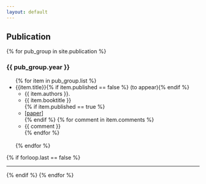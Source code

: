 ```yaml
---
layout: default
---
```

## Publication
{% for pub_group in site.publication %}
<h3>{{ pub_group.year }}</h3>
<ul>
{% for item in pub_group.list %}
  <li>
    {{item.title}}{% if item.published == false %} (to appear){% endif %}
    <ul>
      <li>{{ item.authors }}.</li>
      <li>{{ item.booktitle }}</li>
      {% if item.published == true %}
      <li>[<a href="{{ item.link }}">paper</a>]</li>
      {% endif %}
      {% for comment in item.comments %}
        <li>{{ comment }}</li>
      {% endfor %}
    </ul>
  </li>
  <br>
{% endfor %}
</ul>
{% if forloop.last == false %}<hr>{% endif %}
{% endfor %}
